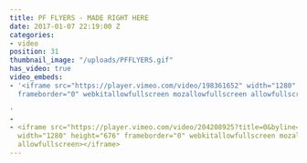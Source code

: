 ```yaml
---
title: PF FLYERS - MADE RIGHT HERE
date: 2017-01-07 22:19:00 Z
categories:
- video
position: 31
thumbnail_image: "/uploads/PFFLYERS.gif"
has_video: true
video_embeds:
- '<iframe src="https://player.vimeo.com/video/198361652" width="1280" height="676"
  frameborder="0" webkitallowfullscreen mozallowfullscreen allowfullscreen></iframe>

'
- 
- <iframe src="https://player.vimeo.com/video/204208925?title=0&byline=0&portrait=0"
  width="1280" height="676" frameborder="0" webkitallowfullscreen mozallowfullscreen
  allowfullscreen></iframe>
---
```


